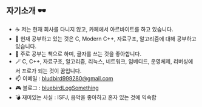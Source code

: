 ## 자기소개 🕶 
- ☕️ 저는 현재 회사를 다니지 않고, 카페에서 아르바이트를 하고 있습니다.
- 📒 현재 공부하고 있는 것은 C, Modern C++, 자료구조, 알고리즘에 대해 공부하고 있습니다.
- 🤔 주로 공부는 책으로 하며, 글자를 쓰는 것을 좋아합니다.
- 🪄 C, C++, 자료구조, 알고리즘, 리눅스, 네트워크, 임베디드, 운영체제, 리버싱에서 프로가 되는 것이 꿈입니다.
- 📫 이메일 : bludbird999280@gmail.com
- 🎮 블로그 : <a href="bluebirdLogSomething.tistory.com">bluebirdLogSomething</a>
- 💣 재미있는 사실 : ISFJ, 음악을 좋아하고 혼자 있는 것에 익숙함

